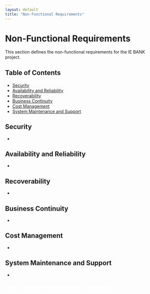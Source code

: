 ```yaml
---
layout: default
title: "Non-Functional Requirements"
---
```


<style>
.next-section-link {
  position:fixed;
  color: white;
  padding: 10px;
  border-radius: 5px;
  text-decoration: none;
  font-weight: bold;
  display: inline-block; s
  margin-top: 20px; 
  }

.next-section-link:hover {
  background-color: #D3D3D3;
}

.previous-section-link {
  position:fixed;
  bottom: 20px;
  left: 20px;
  color: white;
  padding: 10px;
  border-radius: 5px;
  text-decoration: none;
  font-weight: bold;
}

.previous-section-link:hover {
  background-color: #D3D3D3;
}

#table-of-contents {
  margin-bottom: 20px;
}
</style>

# Non-Functional Requirements

This section defines the non-functional requirements for the IE BANK project.

## Table of Contents
- [Security](#security)
- [Availability and Reliability](#availability-and-reliability)
- [Recoverability](#recoverability)
- [Business Continuity](#business-continuity)
- [Cost Management](#cost-management)
- [System Maintenance and Support](#system-maintenance-and-support)

## Security

- 

## Availability and Reliability

- 

## Recoverability

- 

## Business Continuity

- 

## Cost Management

- 

## System Maintenance and Support

- 

<div class="next-section-link">
  [Next: Software Modelling](software_modelling.md)
</div>

